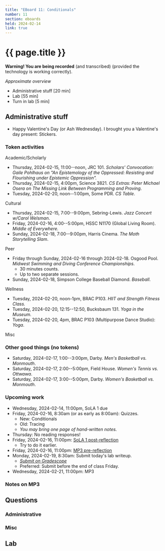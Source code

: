 ```yaml
---
title: "EBoard 11: Conditionals"
number: 11
section: eboards
held: 2024-02-14
link: true
---
```

# {{ page.title }}

**Warning! You are being recorded** (and transcribed) (provided the technology
is working correctly).

_Approximate overview_

* Administrative stuff [20 min]
* Lab [55 min]
* Turn in lab [5 min]

Administrative stuff
--------------------

* Happy Valentine's Day (or Ash Wednesday). I brought you a Valentine's
  day present: Stickers.

### Token activities

Academic/Scholarly

* Thursday, 2024-02-15, 11:00--noon, JRC 101.
  _Scholars' Convocation: Gaile Pohlhaus on "An Epistemology of 
   the Oppressed: Resisting and Flourishing under Epistemic Oppression"._
* Thursday, 2024-02-15, 4:00pm, Science 3821.
  _CS Extras: Peter Michael Osera on The Missing Link Between Programming 
  and Proving_.
* Tuesday, 2024-02-20, noon--1:00pm, Some PDR.
  _CS Table_.

Cultural

* Thursday, 2024-02-15, 7:00--9:00pm, Sebring-Lewis.
  _Jazz Concert w/Carol Welsman_.
* Friday, 2024-02-16, 4:00--5:00pm, HSSC N1170 (Global Living Room).
  _Middle of Everywhere._
* Sunday, 2024-02-18, 7:00--9:00pm, Harris Cinema.
  _The Moth Storytelling Slam_.

Peer

* Friday through Sunday, 2024-02-16 through 2024-02-18. Osgood Pool.
  _Midwest Swimming and Diving Conference Championships_.
    * 30 minutes counts.
    * Up to two separate sessions.
* Sunday, 2024-02-18, Simpson College Baseball Diamond.
  _Baseball_.

Wellness

* Tuesday, 2024-02-20, noon-1pm, BRAC P103.
  _HIIT and Strength Fitness Class._
* Tuesday, 2024-02-20, 12:15--12:50, Bucksbaum 131.
  _Yoga in the Museum._
* Tuesday, 2024-02-20, 4pm, BRAC P103 (Multipurpose Dance Studio):
  _Yoga_.

Misc

### Other good things (no tokens)

* Saturday, 2024-02-17, 1:00--3:00pm, Darby.
  _Men's Basketball vs. Monmouth_.
* Saturday, 2024-02-17, 2:00--5:00pm, Field House.
  _Women's Tennis vs. Ottwawa_.
* Saturday, 2024-02-17, 3:00--5:00pm, Darby.
  _Women's Basketball vs. Monmouth_.

### Upcoming work

* Wednesday, 2024-02-14, 11:00pm, SoLA 1 due
* Friday, 2024-02-16, 8:30am (or as early as 8:00am): Quizzes.
    * New: Conditionals
    * Old: Tracing
    * _You may bring one page of hand-written notes._
* Thursday: No reading responses!
* Friday, 2024-02-16, 11:00pm: [SoLA 1 post-reflection](https://www.gradescope.com/courses/690100/assignments/3974516)
    * Try to do it earlier.
* Friday, 2024-02-16, 11:00pm: [MP3 pre-reflection](https://www.gradescope.com/courses/690100/assignments/4087963)
* Monday, 2024-02-19, 8:30am: Submit today's lab writeup.
    * [_Submit on Gradescope_](https://www.gradescope.com/courses/690100/assignments/4087975)
    * Preferred: Submit before the end of class Friday.
* Wednesday, 2024-02-21, 11:00pm: MP3

### Notes on MP3

Questions
---------

### Administrative

### Misc

Lab
---

